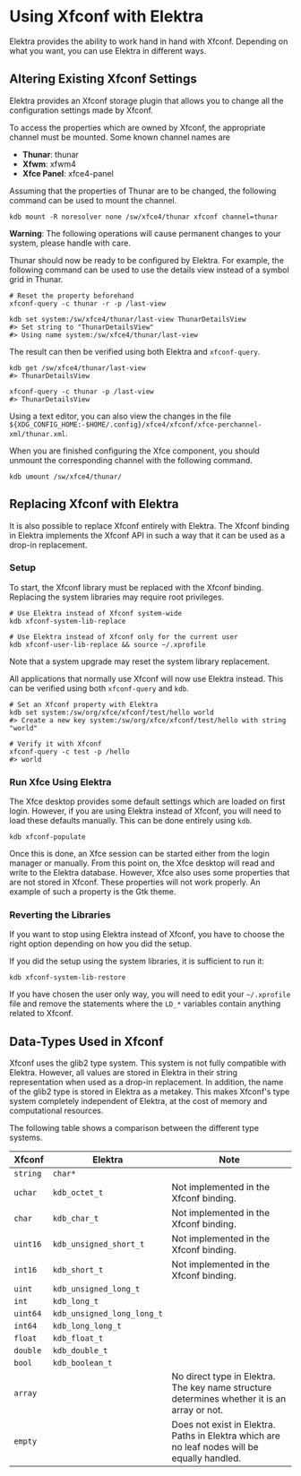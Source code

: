 # Using Xfconf with Elektra

Elektra provides the ability to work hand in hand with Xfconf.
Depending on what you want, you can use Elektra in different ways.

## Altering Existing Xfconf Settings

Elektra provides an Xfconf storage plugin that allows you to change all the configuration settings made by Xfconf.

To access the properties which are owned by Xfconf, the appropriate channel must be mounted.
Some known channel names are

- **Thunar**: thunar
- **Xfwm**: xfwm4
- **Xfce Panel**: xfce4-panel

Assuming that the properties of Thunar are to be changed, the following command can be used to mount the channel.

```shell
kdb mount -R noresolver none /sw/xfce4/thunar xfconf channel=thunar
```

**Warning**: The following operations will cause permanent changes to your system, please handle with care.

Thunar should now be ready to be configured by Elektra.
For example, the following command can be used to use the details view instead of a symbol grid in Thunar.

```shell
# Reset the property beforehand
xfconf-query -c thunar -r -p /last-view

kdb set system:/sw/xfce4/thunar/last-view ThunarDetailsView
#> Set string to "ThunarDetailsView"
#> Using name system:/sw/xfce4/thunar/last-view
```

The result can then be verified using both Elektra and `xfconf-query`.

```shell
kdb get /sw/xfce4/thunar/last-view
#> ThunarDetailsView

xfconf-query -c thunar -p /last-view
#> ThunarDetailsView
```

Using a text editor, you can also view the changes in the
file `${XDG_CONFIG_HOME:-$HOME/.config}/xfce4/xfconf/xfce-perchannel-xml/thunar.xml`.

When you are finished configuring the Xfce component, you should unmount the corresponding channel with the following command.

```shell
kdb umount /sw/xfce4/thunar/
```

## Replacing Xfconf with Elektra

It is also possible to replace Xfconf entirely with Elektra.
The Xfconf binding in Elektra implements the Xfconf API in such a way that it can be used as a drop-in replacement.

### Setup

To start, the Xfconf library must be replaced with the Xfconf binding.
Replacing the system libraries may require root privileges.

```shell
# Use Elektra instead of Xfconf system-wide
kdb xfconf-system-lib-replace

# Use Elektra instead of Xfconf only for the current user
kdb xfconf-user-lib-replace && source ~/.xprofile
```

Note that a system upgrade may reset the system library replacement.

All applications that normally use Xfconf will now use Elektra instead.
This can be verified using both `xfconf-query` and `kdb`.

```shell
# Set an Xfconf property with Elektra
kdb set system:/sw/org/xfce/xfconf/test/hello world
#> Create a new key system:/sw/org/xfce/xfconf/test/hello with string "world"

# Verify it with Xfconf
xfconf-query -c test -p /hello
#> world
```

### Run Xfce Using Elektra

The Xfce desktop provides some default settings which are loaded on first login.
However, if you are using Elektra instead of Xfconf, you will need to load these defaults manually.
This can be done entirely using `kdb`.

```shell
kdb xfconf-populate
```

Once this is done, an Xfce session can be started either from the login manager or manually.
From this point on, the Xfce desktop will read and write to the Elektra database.
However, Xfce also uses some properties that are not stored in Xfconf.
These properties will not work properly.
An example of such a property is the Gtk theme.

### Reverting the Libraries

If you want to stop using Elektra instead of Xfconf, you have to choose the right option depending on how you did the setup.

If you did the setup using the system libraries, it is sufficient to run it:

```shell
kdb xfconf-system-lib-restore
```

If you have chosen the user only way, you will need to edit your `~/.xprofile` file and remove the statements where the `LD_*` variables
contain anything related to Xfconf.

## Data-Types Used in Xfconf

Xfconf uses the glib2 type system.
This system is not fully compatible with Elektra.
However, all values are stored in Elektra in their string representation when used as a drop-in replacement.
In addition, the name of the glib2 type is stored in Elektra as a metakey.
This makes Xfconf's type system completely independent of Elektra, at the cost of memory and computational resources.

The following table shows a comparison between the different type systems.

| Xfconf   | Elektra                    | Note                                                                                         |
| :------- | -------------------------- | -------------------------------------------------------------------------------------------- |
| `string` | `char*`                    |                                                                                              |
| `uchar`  | `kdb_octet_t`              | Not implemented in the Xfconf binding.                                                       |
| `char`   | `kdb_char_t`               | Not implemented in the Xfconf binding.                                                       |
| `uint16` | `kdb_unsigned_short_t`     | Not implemented in the Xfconf binding.                                                       |
| `int16`  | `kdb_short_t`              | Not implemented in the Xfconf binding.                                                       |
| `uint`   | `kdb_unsigned_long_t`      |                                                                                              |
| `int`    | `kdb_long_t`               |                                                                                              |
| `uint64` | `kdb_unsigned_long_long_t` |                                                                                              |
| `int64`  | `kdb_long_long_t`          |                                                                                              |
| `float`  | `kdb_float_t`              |                                                                                              |
| `double` | `kdb_double_t`             |                                                                                              |
| `bool`   | `kdb_boolean_t`            |                                                                                              |
| `array`  |                            | No direct type in Elektra. The key name structure determines whether it is an array or not.  |
| `empty`  |                            | Does not exist in Elektra. Paths in Elektra which are no leaf nodes will be equally handled. |
